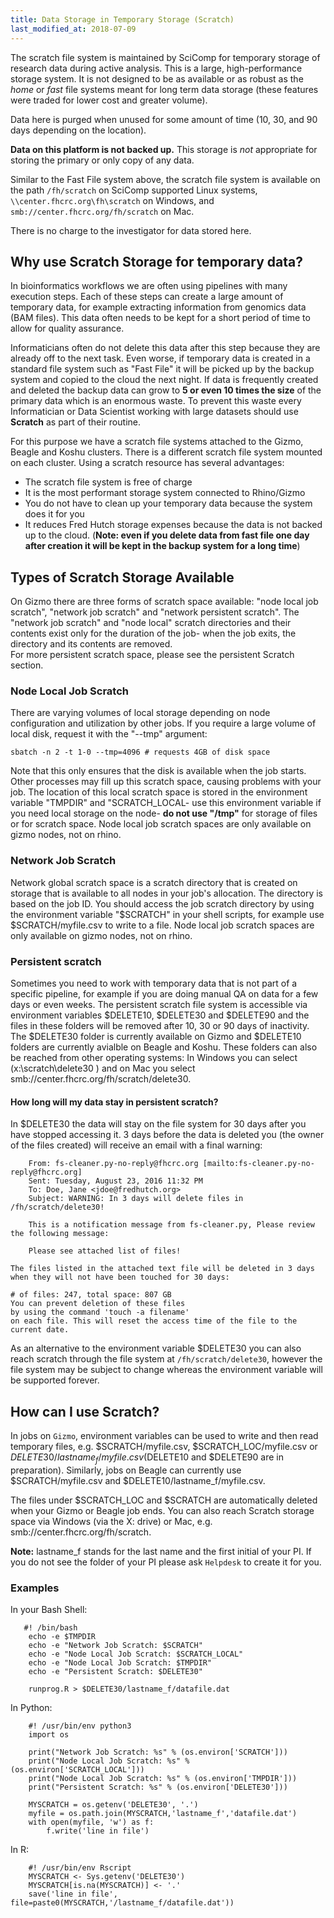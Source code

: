 ```yaml
---
title: Data Storage in Temporary Storage (Scratch)
last_modified_at: 2018-07-09
---
```


The scratch file system is maintained by SciComp for temporary storage of research data during active analysis.  This is a large, high-performance storage system.  It is not designed to be as available or as robust as the _home_ or _fast_ file systems meant for long term data storage (these features were traded for lower cost and greater volume).

Data here is purged when unused for some amount of time (10, 30, and 90 days depending on the location).

**Data on this platform is not backed up.**  This storage is _not_ appropriate for storing the primary or only copy of any data.

Similar to the Fast File system above, the scratch file system is available on the path `/fh/scratch` on SciComp supported Linux systems, `\\center.fhcrc.org\fh\scratch` on Windows, and `smb://center.fhcrc.org/fh/scratch` on Mac.  

There is no charge to the investigator for data stored here.

## Why use Scratch Storage for temporary data?

In bioinformatics workflows we are often using pipelines with many execution steps. Each of these steps can create a large amount of temporary data, for example extracting information from genomics data (BAM files). This data often needs to be kept for a short period of time to allow for quality assurance.

Informaticians often do not delete this data after this step because they are already off to the next task. Even worse, if temporary data is created in a standard file system such as "Fast File" it will be picked up by the backup system and copied to the cloud the next night. If data is frequently created and deleted the backup data can grow to **5 or even 10 times the size** of the primary data which is an enormous waste. To prevent this waste every Informatician or Data Scientist working with large datasets should use **Scratch** as part of their routine.

For this purpose we have a scratch file systems attached to the Gizmo, Beagle and Koshu clusters. There is a different scratch file system mounted on each cluster.  Using a scratch resource has several advantages:

- The scratch file system is free of charge
- It is the most performant storage system connected to Rhino/Gizmo
- You do not have to clean up your temporary data because the system does it for you
- It reduces Fred Hutch storage expenses because the data is not backed up to the cloud.
  (**Note: even if you delete data from fast file one day after creation it will be kept in the backup system for a long time**)

## Types of Scratch Storage Available

On Gizmo there are three forms of scratch space available: "node local job scratch", "network job scratch" and "network persistent scratch".  The "network job scratch"  and  "node local"  scratch directories and their contents exist only for the duration of the job- when the job exits, the directory and its contents are removed.  
For more persistent scratch space, ​please see the persistent Scratch section.


### Node Local Job Scratch

There are varying volumes of local storage depending on node configuration and utilization by other jobs.  If you require a large volume of local disk, request it with the "--tmp" argument:
```
sbatch -n 2 -t 1-0 --tmp=4096 # requests 4GB of disk space
```
Note that this only ensures that the disk is available when the job starts.  Other processes may fill up this scratch space, causing problems with your job.
The location of this local scratch space is stored in the environment variable "TMPDIR" and "SCRATCH_LOCAL- use this environment variable if you need local storage on the node- **do not use "/tmp"** for storage of files or for scratch space. Node local job scratch spaces are only available on gizmo nodes, not on rhino.

### Network Job Scratch

Network global scratch space is a scratch directory that is created on storage that is available to all nodes in your job's allocation.  The directory is based on the job ID.  You should access the job scratch directory by using the environment variable "$SCRATCH" in your shell scripts, for example use $SCRATCH/myfile.csv to write to a file. Node local job scratch spaces are only available on gizmo nodes, not on rhino.

### Persistent scratch

Sometimes you need to work with temporary data that is not part of a specific pipeline, for example if you are doing manual QA on data for a few days or even weeks. The persistent scratch file system is accessible via environment variables $DELETE10, $DELETE30 and $DELETE90 and the files in these folders will be removed after 10, 30 or 90 days of inactivity. The $DELETE30 folder is currently available on Gizmo and $DELETE10 folders are currently avialble on Beagle and Koshu. These folders can also be reached from other operating systems: In Windows you can select (x:\scratch\delete30 ) and on Mac you select smb://center.fhcrc.org/fh/scratch/delete30.

#### How long will my data stay in persistent scratch?

In $DELETE30 the data will stay on the file system for 30 days after you have stopped accessing it. 3 days before the data is deleted you (the owner of the files created) will receive an email with a final warning:

```
    From: fs-cleaner.py-no-reply@fhcrc.org [mailto:fs-cleaner.py-no-reply@fhcrc.org]
    Sent: Tuesday, August 23, 2016 11:32 PM
    To: Doe, Jane <jdoe@fredhutch.org>
    Subject: WARNING: In 3 days will delete files in /fh/scratch/delete30!

    This is a notification message from fs-cleaner.py, Please review the following message:

    Please see attached list of files!

The files listed in the attached text file will be deleted in 3 days when they will not have been touched for 30 days:

# of files: 247, total space: 807 GB
You can prevent deletion of these files
by using the command 'touch -a filename'
on each file. This will reset the access time of the file to the current date.
```

As an alternative to the environment variable $DELETE30 you can also reach scratch through the file system at `/fh/scratch/delete30`, however the file system may be subject to change whereas the environment variable will be supported forever.


## How can I use Scratch?

In jobs on `Gizmo`, environment variables can be used to write and then read temporary files, e.g. $SCRATCH/myfile.csv, $SCRATCH_LOC/myfile.csv or $DELETE30/lastname_f/myfile.csv ($DELETE10 and $DELETE90 are in preparation).  Similarly, jobs on Beagle can currently use $SCRATCH/myfile.csv and $DELETE10/lastname_f/myfile.csv.


The files under $SCRATCH_LOC and $SCRATCH are automatically deleted when your Gizmo or Beagle job ends. You can also reach Scratch storage space via Windows (via the X: drive) or Mac, e.g. smb://center.fhcrc.org/fh/scratch.


**Note:** lastname_f stands for the last name and the first initial of your PI. If you do not see the folder of your PI please ask `Helpdesk` to create it for you.


### Examples

In your Bash Shell:
```
   #! /bin/bash
    echo -e $TMPDIR
    echo -e "Network Job Scratch:​ $SCRATCH"
    echo -e "Node Local Job Scratch: $SCRATCH_LOCAL"
    echo -e "Node Local Job Scratch: $TMPDIR"
    echo -e "Persistent Scratch: $DELETE30"

    runprog.R > $DELETE30/lastname_f/datafile.dat
```

In Python:

```
    #! /usr/bin/env python3
    import os

    print("Network Job Scratch: %s" % (os.environ['SCRATCH']))
    print("Node Local Job Scratch: %s" % (os.environ['SCRATCH_LOCAL']))
    print("Node Local Job Scratch: %s" % (os.environ['TMPDIR']))
    print("Persistent Scratch: %s" % (os.environ['DELETE30']))

    MYSCRATCH = os.getenv('DELETE30', '.')
    myfile = os.path.join(MYSCRATCH,'lastname_f','datafile.dat')
    with open(myfile, 'w') as f:
        f.write('line in file')
```

In R:
```
    #! /usr/bin/env Rscript
    MYSCRATCH <- Sys.getenv('DELETE30')
    MYSCRATCH[is.na(MYSCRATCH)] <- '.'​
    save('line in file', file=paste0(MYSCRATCH,'/lastname_f/datafile.dat'))

```
